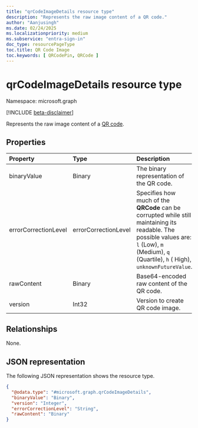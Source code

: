```yaml
---
title: "qrCodeImageDetails resource type"
description: "Represents the raw image content of a QR code."
author: "Aanjusingh"
ms.date: 02/24/2025
ms.localizationpriority: medium
ms.subservice: "entra-sign-in"
doc_type: resourcePageType
toc.title: QR Code Image
toc.keywords: [ QRCodePin, QRCode ]
---
```


# qrCodeImageDetails resource type

Namespace: microsoft.graph

[!INCLUDE [beta-disclaimer](../../includes/beta-disclaimer.md)]

Represents the raw image content of a [QR code](../resources/qrcode.md).


## Properties

|Property|Type|Description|
|:---|:---|:---|
|binaryValue|Binary|The binary representation of the QR code.|
|errorCorrectionLevel|errorCorrectionLevel|Specifies how much of the **QRCode** can be corrupted while still maintaining its readable. The possible values are: `l`  (Low), `m` (Medium), `q` (Quartile), `h` ( High), `unknownFutureValue`.|
|rawContent|Binary|Base64-encoded raw content of the QR code.|
|version|Int32|Version to create QR code image.|

## Relationships
None.

## JSON representation
The following JSON representation shows the resource type.
<!-- {
  "blockType": "resource",
  "@odata.type": "microsoft.graph.qrCodeImageDetails"
}
-->
``` json
{
  "@odata.type": "#microsoft.graph.qrCodeImageDetails",
  "binaryValue": "Binary",
  "version": "Integer",
  "errorCorrectionLevel": "String",
  "rawContent": "Binary"
}
```
